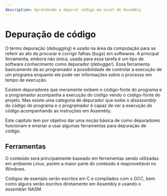 ```yaml
---
description: Aprendendo a depurar código em nível de Assembly
---
```


# Depuração de código

O termo depuração (_debugging_) é usado na área da computação para se referir ao ato de procurar e corrigir falhas (_bugs_) em softwares. A principal ferramenta, embora não única, usada para essa tarefa é um tipo de software conhecimento como depurador (_debugger_). Essa ferramenta basicamente dá ao programador a possibilidade de controlar a execução de um programa enquanto ele pode ver informações sobre o processo em tempo de execução.

Existem depuradores que meramente exibem o código-fonte do programa e o programador acompanha a execução do código vendo o código-fonte do projeto. Mas existe uma categoria de depurador que exibe o _disassembly_ do código do programa e o programador é capaz de ver a execução do código acompanhando as instruções em Assembly.

Este capítulo tem por objetivo dar uma noção básica de como depuradores funcionam e ensinar a usar algumas ferramentas para depuração de código.

## Ferramentas

O conteúdo será principalmente baseado em ferramentas sendo utilizadas em ambiente Linux, porém a maior parte do conteúdo é reaproveitável no Windows.

Códigos de exemplo serão escritos em C e compilados com o GCC, bem como alguns serão escritos diretamente em Assembly e usando o _assembler_ NASM.
